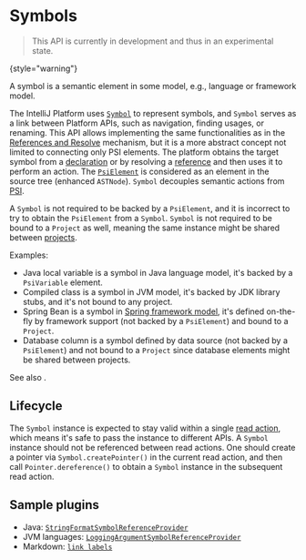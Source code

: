 <!-- Copyright 2000-2024 JetBrains s.r.o. and contributors. Use of this source code is governed by the Apache 2.0 license. -->

# Symbols
<primary-label ref="2020.3"/>

> This API is currently in development and thus in an experimental state.
>
{style="warning"}

<link-summary rel="excerpt"/>
<p id="excerpt">
A symbol is a semantic element in some model, e.g., language or framework model.
</p>

The IntelliJ Platform uses [`Symbol`](%gh-ic%/platform/core-api/src/com/intellij/model/Symbol.java) to represent symbols, and `Symbol` serves as a link between Platform APIs, such as navigation, finding usages, or renaming.
This API allows implementing the same functionalities as in the [References and Resolve](references_and_resolve.md) mechanism, but it is a more abstract concept not limited to connecting only PSI elements.
The platform obtains the target symbol from a [declaration](declarations_and_references.md#declarations) or by resolving a [reference](declarations_and_references.md#references) and then uses it to perform an action.
The [`PsiElement`](%gh-ic%/platform/core-api/src/com/intellij/psi/PsiElement.java) is considered as an element in the source tree (enhanced `ASTNode`).
`Symbol` decouples semantic actions from [PSI](psi.md).

A `Symbol` is not required to be backed by a `PsiElement`, and it is incorrect to try to obtain the `PsiElement` from a `Symbol`.
`Symbol` is not required to be bound to a `Project` as well, meaning the same instance might be shared between [projects](project.md).

Examples:

- Java local variable is a symbol in Java language model, it's backed by a `PsiVariable` element.
- Compiled class is a symbol in JVM model, it's backed by JDK library stubs, and it's not bound to any project.
- Spring Bean is a symbol in [Spring framework model](spring_api.md), it's defined on-the-fly by framework support (not backed by a `PsiElement`) and bound to a `Project`.
- Database column is a symbol defined by data source (not backed by a `PsiElement`) and not bound to a `Project` since database elements might be shared between projects.

See also [](websymbols.md).

## Lifecycle

The `Symbol` instance is expected to stay valid within a single [read action](general_threading_rules.md), which means it's safe to pass the instance to different APIs.
A `Symbol` instance should not be referenced between read actions.
One should create a pointer via `Symbol.createPointer()` in the current read action, and then call `Pointer.dereference()` to obtain a `Symbol` instance in the subsequent read action.

## Sample plugins

- Java: [`StringFormatSymbolReferenceProvider`](%gh-ic%/java/java-impl/src/com/siyeh/ig/format/StringFormatSymbolReferenceProvider.java)
- JVM languages: [`LoggingArgumentSymbolReferenceProvider`](%gh-ic-master%/jvm/jvm-analysis-impl/src/com/intellij/analysis/logging/resolve/LoggingArgumentSymbolReferenceProvider.kt)
- Markdown: [`link labels`](%gh-ic%/plugins/markdown/model/src/main/kotlin/org/intellij/plugins/markdown/model/psi/labels)
